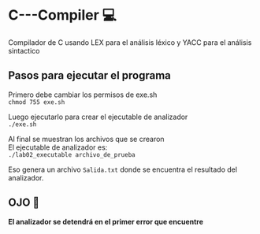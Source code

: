 # C---Compiler :computer:
Compilador de C usando LEX para el análisis léxico y YACC para el análisis sintactico

## Pasos para ejecutar el programa 
Primero debe cambiar los permisos de exe.sh <br>
```chmod 755 exe.sh```

Luego ejecutarlo para crear el ejecutable de analizador<br>
 ```./exe.sh```

Al final se muestran los archivos que se crearon<br>
El ejecutable de analizador es:<br>
```./lab02_executable archivo_de_prueba```

Eso genera un archivo ```Salida.txt``` donde se encuentra el resultado del analizador.

## OJO :eyes:
**El analizador se detendrá en el primer error que encuentre**

